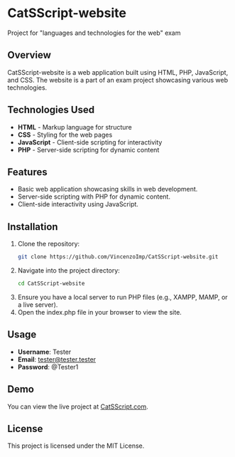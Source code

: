 # CatSScript-website

Project for "languages ​​and technologies for the web" exam

## Overview
CatSScript-website is a web application built using HTML, PHP, JavaScript, and CSS. The website is a part of an exam project showcasing various web technologies.

## Technologies Used
- **HTML** - Markup language for structure
- **CSS** - Styling for the web pages
- **JavaScript** - Client-side scripting for interactivity
- **PHP** - Server-side scripting for dynamic content

## Features
- Basic web application showcasing skills in web development.
- Server-side scripting with PHP for dynamic content.
- Client-side interactivity using JavaScript.

## Installation
1. Clone the repository:
   ```bash
   git clone https://github.com/VincenzoImp/CatSScript-website.git
   ```
2. Navigate into the project directory:
   ```bash
   cd CatSScript-website
   ```
3. Ensure you have a local server to run PHP files (e.g., XAMPP, MAMP, or a live server).
4. Open the index.php file in your browser to view the site.

## Usage
- **Username**: Tester
- **Email**: tester@tester.tester
- **Password**: @Tester1

## Demo
You can view the live project at [CatSScript.com](https://catsscript.com).

## License
This project is licensed under the MIT License.

